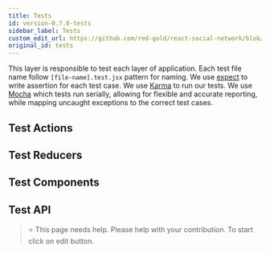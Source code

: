 ```yaml
---
title: Tests
id: version-0.7.0-tests
sidebar_label: Tests
custom_edit_url: https://github.com/red-gold/react-social-network/blob/v0.7.0/README.md
original_id: tests
---
```


This layer is responsible to test each layer of application. Each test file name follow `[file-name].test.jsx` pattern for naming. We use [expect](https://github.com/mjackson/expect) to write assertion for each test case. We use [Karma](https://karma-runner.github.io/1.0/index.html) to run our tests. We use [Mocha](https://mochajs.org/) which tests run serially, allowing for flexible and accurate reporting, while mapping uncaught exceptions to the correct test cases.

## Test Actions

## Test Reducers

## Test Components

## Test API

 > ⭐️ This page needs help. Please help with your contribution. To start click on edit button.